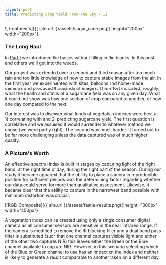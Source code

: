```yaml
---
layout: post
title: Predicting Crop Yield From The Sky - II
---
```


![Treatments]({{ site.url }}/assets/sugar_cane.png){:height="200px" width="200px"} 

### The Long Haul

In [Part I](https://geraldmc.github.io/2019/05/06/predicting-yield-1/) we introduced the basics without filling in the blanks. In this post and others we'll get into the weeds.

Our project was extended over a second and third season after too much rain and too little knowledge of how to capture stable images from the air. In the first year we experimented with kites, balloons and home-made cameras and produced thousands of images. This effort indicated, roughly, what the health and status of a sugarcane field was on any given day. What it could not show was how one section of crop compared to another, or how one day compared to the next.

Our interest was to discover what kinds of vegetation indexes were best at 1) correlating with and 2) predicting sugarcane yield. The first question is correlative and we assumed it would surrender to whatever method we chose (we were partly right). The second was much harder. It turned out to be far more challenging unless the data captured was of much higher quality.

### A Picture's Worth

An effective spectral index is built in stages by capturing light of the right band, at the right time of day, during the right part of the season. During our study it became apparent that the ability to place a camera in reproducible position for sufficient periods was the determining factor regarding whether our data could serve for more than qualitative assessment. Likewise, it became clear that the ability to capture in the narrowest band possible with minimum distortion was crucial.

![RGB_Composite]({{ site.url }}/assets/fastie-results.png){:height="300px" width="450px"} 

A vegetation index can be created using only a single consumer digital camera as all consumer sensors are sensitive in the near infrared range. If the camera is modified to remove the IR blocking filter and a dual band pass filter is substituted (such that one channel captures visible light and either of the other two captures NIR) this leaves either the Green or the Blue channel available to capture NIR. However, in this scenario selecting which of the Blue or Green channel to use has an impact on the index and neither is likely to generate a result comparable to another taken on a different day.